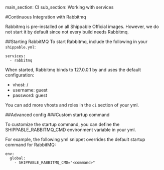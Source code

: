 main_section: CI
sub_section: Working with services


#Continuous Integration with Rabbitmq

Rabbitmq is pre-installed on all Shippable Official images. However, we do not start it by default since not every build needs Rabbitmq.

##Starting RabbitMQ
To start Rabbitmq, include the following in your `shippable.yml`:

```
services:
  - rabbitmq
```

When started, Rabbitmq binds to 127.0.0.1 by and uses the default configuration:

-  vhost: /
-  username: guest
-  password: guest

You can add more vhosts and roles in the `ci` section of your yml.

##Advanced config
###Custom startup command

To customize the startup command, you can define the SHIPPABLE_RABBITMQ_CMD environment variable in your yml.

For example, the following yml snippet overrides the default startup command for RabbitMQ:

```
env:
  global:
    - SHIPPABLE_RABBITMQ_CMD="<command>"
```
